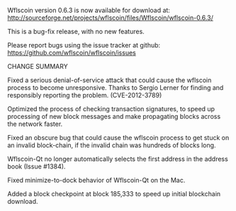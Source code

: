 Wflscoin version 0.6.3 is now available for download at:
  http://sourceforge.net/projects/wflscoin/files/Wflscoin/wflscoin-0.6.3/

This is a bug-fix release, with no new features.

Please report bugs using the issue tracker at github:
  https://github.com/wflscoin/wflscoin/issues

CHANGE SUMMARY

Fixed a serious denial-of-service attack that could cause the
wflscoin process to become unresponsive. Thanks to Sergio Lerner
for finding and responsibly reporting the problem. (CVE-2012-3789)

Optimized the process of checking transaction signatures, to
speed up processing of new block messages and make propagating
blocks across the network faster.

Fixed an obscure bug that could cause the wflscoin process to get
stuck on an invalid block-chain, if the invalid chain was
hundreds of blocks long.

Wflscoin-Qt no longer automatically selects the first address
in the address book (Issue #1384).

Fixed minimize-to-dock behavior of Wflscoin-Qt on the Mac.

Added a block checkpoint at block 185,333 to speed up initial
blockchain download.

